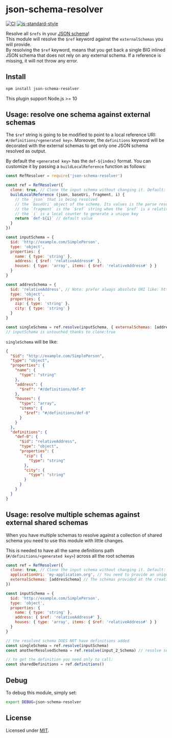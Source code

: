 # json-schema-resolver

[![CI](https://github.com/Eomm/json-schema-resolver/workflows/ci/badge.svg)](https://github.com/Eomm/json-schema-resolver/actions?query=workflow%3Aci)
[![js-standard-style](https://img.shields.io/badge/code%20style-standard-brightgreen.svg?style=flat)](http://standardjs.com/)

Resolve all `$refs` in your [JSON schema](https://json-schema.org/specification.html)!  
This module will resolve the `$ref` keyword against the `externalSchemas` you will provide.  
By resolving the `$ref` keyword, means that you get back a single BIG inlined JSON schema that does not rely on any external schema.
If a reference is missing, it will not throw any error.


## Install

```sh
npm install json-schema-resolver
```

This plugin support Node.js >= 10

## Usage: resolve one schema against external schemas

The `$ref` string is going to be modified to point to a local reference URI: `#/definitions/<generated key>`.
Moreover, the `definitions` keyword will be decorated with the external schemas to get only one JSON schema resolved as output.

By default the `<generated key>` has the `def-${index}` format.
You can customize it by passing a `buildLocalReference` function as follows:

```js
const RefResolver = require('json-schema-resolver')

const ref = RefResolver({
  clone: true, // Clone the input schema without changing it. Default: false,
  buildLocalReference (json, baseUri, fragment, i) {
    // the `json` that is being resolved
    // the `baseUri` object of the schema. Its values is the parse result from https://www.npmjs.com/package/uri-js
    // the `fragment` is the `$ref` string when the `$ref` is a relative reference
    // the `i` is a local counter to generate a unique key
    return `def-${i}` // default value
  }
})

const inputSchema = {
  $id: 'http://example.com/SimplePerson',
  type: 'object',
  properties: {
    name: { type: 'string' },
    address: { $ref: 'relativeAddress#' },
    houses: { type: 'array', items: { $ref: 'relativeAddress#' } }
  }
}

const addresSchema = {
  $id: 'relativeAddress', // Note: prefer always absolute URI like: http://mysite.com
  type: 'object',
  properties: {
    zip: { type: 'string' },
    city: { type: 'string' }
  }
}

const singleSchema = ref.resolve(inputSchema, { externalSchemas: [addresSchema] })
// inputSchema is untouched thanks to clone:true
```

`singleSchema` will be like:

```json
{
  "$id": "http://example.com/SimplePerson",
  "type": "object",
  "properties": {
    "name": {
      "type": "string"
    },
    "address": {
      "$ref": "#/definitions/def-0"
    },
    "houses": {
      "type": "array",
      "items": {
        "$ref": "#/definitions/def-0"
      }
    }
  },
  "definitions": {
    "def-0": {
      "$id": "relativeAddress",
      "type": "object",
      "properties": {
        "zip": {
          "type": "string"
        },
        "city": {
          "type": "string"
        }
      }
    }
  }
}
```

## Usage: resolve multiple schemas against external shared schemas

When you have multiple schemas to resolve against a collection of shared schema you need to use this
module with little changes.

This is needed to have all the same definitions path (`#/definitions/<generated key>`) across all the
root schemas

```js
const ref = RefResolver({
  clone: true, // Clone the input schema without changing it. Default: false
  applicationUri: 'my-application.org', // You need to provide an unique URI to resolve relative `$id`s
  externalSchemas: [addresSchema] // The schemas provided at the creation of the resolver, will be used evvery time `.resolve` will be called
})

const inputSchema = {
  $id: 'http://example.com/SimplePerson',
  type: 'object',
  properties: {
    name: { type: 'string' },
    address: { $ref: 'relativeAddress#' },
    houses: { type: 'array', items: { $ref: 'relativeAddress#' } }
  }
}

// the resolved schema DOES NOT have definitions added
const singleSchema = ref.resolve(inputSchema)
const anotherResolvedSchema = ref.resolve(input_2_Schema) // resolve schemas within the same externalSchemas

// to get the definition you need only to call:
const sharedDefinitions = ref.definitions()
```

## Debug

To debug this module, simply set:

```bash
export DEBUG=json-schema-resolver
```

## License

Licensed under [MIT](./LICENSE).
